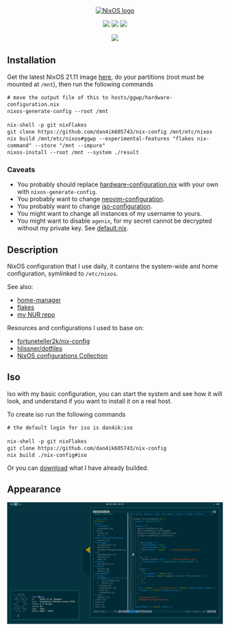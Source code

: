 <p align="center">
  <a href="https://nixos.org/nixos"><img src="https://nixos.org/logo/nixos-hires.png" width="447px" alt="NixOS logo" /></a>
</p>

<p align="center">
<a href="https://github.com/dan4ik605743/nix-config/actions/workflows/check-flake.yml"><img src="https://github.com/dan4ik605743/nix-config/actions/workflows/check-flake.yml/badge.svg"/></a> <a href="https://github.com/dan4ik605743/nix-config/actions/workflows/check-format.yml"><img src="https://github.com/dan4ik605743/nix-config/actions/workflows/check-format.yml/badge.svg"/></a> <a href="https://github.com/dan4ik605743/nix-config/actions/workflows/check-build.yml"><img src="https://github.com/dan4ik605743/nix-config/actions/workflows/check-build.yml/badge.svg"></a>
</p><p align="center"><a href="https://github.com/nixos/nixpkgs"><img src="https://img.shields.io/badge/NixOS-21.11-informational?style=flat.svg&logo=NixOS&logoColor=white"/></a>
</p>

## Installation
Get the latest NixOS 21.11 image <a href="https://releases.nixos.org/?prefix=nixos/unstable/">here</a>, do your partitions (root must be mounted at `/mnt`), then run the following commands
```
# move the output file of this to hosts/ggwp/hardware-configuration.nix
nixos-generate-config --root /mnt

nix-shell -p git nixFlakes
git clone https://github.com/dan4ik605743/nix-config /mnt/etc/nixos
nix build /mnt/etc/nixos#ggwp --experimental-features "flakes nix-command" --store "/mnt --impure"
nixos-install --root /mnt --system ./result
```

### Caveats
* You probably should replace <a href="https://github.com/dan4ik605743/nix-config/blob/master/hosts/ggwp/hardware-configuration.nix">hardware-configuration.nix</a> with your own with `nixos-generate-config`.
* You probably want to change <a href="https://github.com/dan4ik605743/nix-config/tree/master/users/dan4ik/config/neovim">neovim-configuration</a>.
* You probably want to change <a href="https://github.com/dan4ik605743/nix-config/tree/master/iso">iso-configuration</a>.
* You might want to change all instances of my username to yours.
* You might want to disable `agenix`, for my secret cannot be decrypted without my private key. See <a href="https://github.com/dan4ik605743/nix-config/blob/master/hosts/ggwp/default.nix">default.nix</a>.

## Description
NixOS configuration that I use daily, it contains the system-wide and home configuration, symlinked to `/etc/nixos`.

See also:
* <a href="https://github.com/nix-community/home-manager">home-manager</a>
* <a href="https://nixos.wiki/wiki/Flakes">flakes</a>
* <a href="https://github.com/dan4ik605743/nur">my NUR repo</a>

Resources and configurations I used to base on:
* <a href="https://github.com/fortuneteller2k/nix-config">fortuneteller2k/nix-config</a>
* <a href="https://github.com/hlissner/dotfiles">hlissner/dotfiles</a>
* <a href="https://nixos.wiki/wiki/Configuration_Collection">NixOS configurations Collection</a>

## Iso
Iso with my basic configuration, you can start the system and see how it will look, and understand if you want to install it on a real host.

To create iso run the following commands
```
# the default login for iso is dan4ik:iso

nix-shell -p git nixFlakes
git clone https://github.com/dan4ik605743/nix-config
nix build ./nix-config#iso
```

Or you can <a href="https://drive.google.com/file/d/1uiocJx6H2kzfmyZAfmpumDjz_Xq94eoN/view?usp=sharing">download</a> what I have already builded.
 
## Appearance
![dan4ik](assets/screenshot.png)
